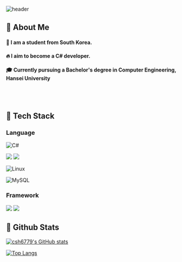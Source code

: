 ![header](https://capsule-render.vercel.app/api?type=waving&color=gradient&height=200&section=header&text=welcome%20to%20my%20lab%F0%9F%A4%97)

 ## 👀 About Me
  #### :raising_hand: I am a student from South Korea.<br/>
  #### :fire: I aim to become a C# developer.<br/>
  #### :mortar_board: Currently pursuing a Bachelor's degree in Computer Engineering, Hansei University 
 <br/>
  <br/>

## 🧱 Tech Stack
### Language
<!--C#-->
![C#](https://img.shields.io/badge/c%23-%23239120.svg?style=for-the-badge&logo=csharp&logoColor=white)
<!--Python-->
<img src="https://img.shields.io/badge/Python-3776AB?style=flat-square&logo=Python&logoColor=white"/>
<!--HTML5-->
<img src="https://img.shields.io/badge/HTML5-E34F26?style=flat-square&logo=HTML5&logoColor=white"/>
<!--Linux-->

![Linux](https://img.shields.io/badge/Linux-FCC624?style=for-the-badge&logo=linux&logoColor=black)
<!--MySQL-->

![MySQL](https://img.shields.io/badge/mysql-4479A1.svg?style=for-the-badge&logo=mysql&logoColor=white)


### Framework  
<!--unity-->
<img src="https://img.shields.io/badge/unity-FFFFFF?style=flat-square&logo=unity&logoColor=black"/>

<!--.net-->
<img src="https://img.shields.io/badge/ASP.net-512bd4?style=flat-square&logo=.net&logoColor=white"/>

## 🤔 Github Stats
  
[![csh6779's GitHub stats](https://github-readme-stats.vercel.app/api?username=csh6779)](https://github.com/anuraghazra/github-readme-stats)



 [![Top Langs](https://github-readme-stats.vercel.app/api/top-langs/?username=csh6779)](https://github.com/anuraghazra/github-readme-stats)
